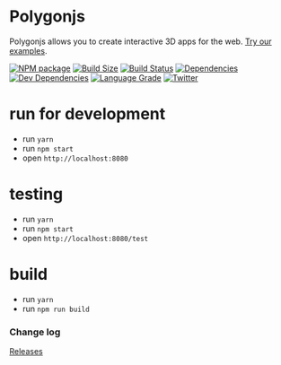 # Polygonjs

Polygonjs allows you to create interactive 3D apps for the web. [Try our examples](https://polygonjs.com/).

[![NPM package][npm]][npm-url]
[![Build Size][build-size]][build-size-url]
[![Build Status][build-status]][build-status-url]
[![Dependencies][dependencies]][dependencies-url]
[![Dev Dependencies][dev-dependencies]][dev-dependencies-url]
[![Language Grade][lgtm]][lgtm-url]
[![Twitter](https://img.shields.io/twitter/follow/polygonjs.svg?style=social&label=Follow)](https://twitter.com/intent/follow?screen_name=polygonjs)

# run for development

-   run `yarn`
-   run `npm start`
-   open `http://localhost:8080`

# testing

-   run `yarn`
-   run `npm start`
-   open `http://localhost:8080/test`

# build

-   run `yarn`
-   run `npm run build`

### Change log

[Releases](https://github.com/polygonjs/polygonjs-engine/releases)

[npm]: https://img.shields.io/npm/v/three.svg
[npm-url]: https://www.npmjs.com/package/polygonjs-engine
[build-size]: https://badgen.net/bundlephobia/minzip/polygonjs-engine
[build-size-url]: https://bundlephobia.com/result?p=polygonjs-engine
[build-status]: https://travis-ci.org/polygonjs/polygonjs-engine.svg?branch=dev
[build-status-url]: https://travis-ci.org/polygonjs/polygonjs-engine
[dependencies]: https://img.shields.io/david/polygonjs/polygonjs-engine.svg
[dependencies-url]: https://david-dm.org/polygonjs/polygonjs-engine
[dev-dependencies]: https://img.shields.io/david/dev/polygonjs/polygonjs-engine.svg
[dev-dependencies-url]: https://david-dm.org/polygonjs/polygonjs-engine#info=devDependencies
[lgtm]: https://img.shields.io/lgtm/grade/javascript/g/polygonjs/polygonjs-engine.svg?label=code%20quality
[lgtm-url]: https://lgtm.com/projects/g/polygonjs/polygonjs-engine/
